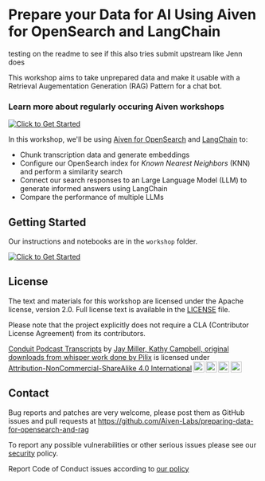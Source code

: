 # Prepare your Data for AI Using Aiven for OpenSearch and LangChain
testing on the readme to see if this also tries submit upstream like Jenn does 


This workshop aims to take unprepared data and make it usable with a Retrieval Augementation Generation (RAG) Pattern for a chat bot.

### Learn more about regularly occuring Aiven workshops

[![Click to Get Started](https://img.shields.io/badge/Learn%20about%20Upcoming%20Workshops!-005eb8?style=for-the-badge)](https://go.aiven.io/github-to-workshops-opensearch-langchain)

In this workshop, we'll be using [Aiven for OpenSearch](https://aiven.io/opensearch) and [LangChain](https://www.langchain.com/) to:

* Chunk transcription data and generate embeddings
* Configure our OpenSearch index for _Known Nearest Neighbors_ (KNN) and perform a similarity search
* Connect our search responses to an Large Language Model (LLM) to generate informed answers using LangChain
* Compare the performance of multiple LLMs

## Getting Started

Our instructions and notebooks are in the `workshop` folder.

[![Click to Get Started](https://img.shields.io/badge/Get%20Started!-005eb8?style=for-the-badge)](./workshop/README.md)

## License

The text and materials for this workshop are licensed under the Apache license, version 2.0. Full license text is available in the [LICENSE](LICENSE) file.

Please note that the project explicitly does not require a CLA (Contributor License Agreement) from its contributors.

<p xmlns:cc="http://creativecommons.org/ns#" xmlns:dct="http://purl.org/dc/terms/"><a property="dct:title" rel="cc:attributionURL" href="https://github.com/kjaymiller/conduit-transcripts">Conduit Podcast Transcripts</a> by <a rel="cc:attributionURL dct:creator" property="cc:attributionName" href="https://relay.fm/conduit">Jay Miller, Kathy Campbell, original downloads from whisper work done by Pilix</a> is licensed under <a href="http://creativecommons.org/licenses/by-nc-sa/4.0/?ref=chooser-v1" target="_blank" rel="license noopener noreferrer" style="display:inline-block;">Attribution-NonCommercial-ShareAlike 4.0 International<img style="height:22px!important;margin-left:3px;vertical-align:text-bottom;" src="https://mirrors.creativecommons.org/presskit/icons/cc.svg?ref=chooser-v1"><img style="height:22px!important;margin-left:3px;vertical-align:text-bottom;" src="https://mirrors.creativecommons.org/presskit/icons/by.svg?ref=chooser-v1"><img style="height:22px!important;margin-left:3px;vertical-align:text-bottom;" src="https://mirrors.creativecommons.org/presskit/icons/nc.svg?ref=chooser-v1"><img style="height:22px!important;margin-left:3px;vertical-align:text-bottom;" src="https://mirrors.creativecommons.org/presskit/icons/sa.svg?ref=chooser-v1"></a></p>

## Contact

Bug reports and patches are very welcome, please post them as GitHub issues and pull requests at https://github.com/Aiven-Labs/preparing-data-for-opensearch-and-rag

To report any possible vulnerabilities or other serious issues please see our [security](SECURITY.md) policy.

Report Code of Conduct issues according to [our policy](https://github.com/Aiven-Labs/.github/blob/main/CODE_OF_CONDUCT.md)
